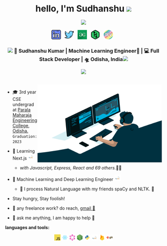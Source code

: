 <div align="center">
   <h1>hello, I'm Sudhanshu <img src="https://media.giphy.com/media/hvRJCLFzcasrR4ia7z/giphy.gif" width="25px"> </h1>
   
   
   <img src="https://pronoun.cyou/x/y?subject=He&object=Him&height=20"> 
</div>

<p align='center'>
   <a href="https://www.linkedin.com/in/sudhanshublaze/"><img height="30" src="linkedin.png"></a>&nbsp;&nbsp;
<a href="https://twitter.com/SudhanshuBlaze"><img height="30" src="twitter.png"></a>&nbsp;&nbsp;
<a href="https://auth.geeksforgeeks.org/user/sudhanshublaze/profile"><img height="30" src="gfg.png"></a>&nbsp;&nbsp;
<a href="https://www.hackerrank.com/SudhanshuBlaze"><img height="30" src="hackerrank.png"></a>&nbsp;&nbsp;
<a href="https://dev.to/sudhanshublaze"><img height="30" src="devto.png"></a>&nbsp;&nbsp;
 </p>

<div align="center">
<h3><img src="https://media.giphy.com/media/WUlplcMpOCEmTGBtBW/giphy.gif" width="30"> 🙎 Sudhanshu Kumar | Machine Learning Engineer🤖 |  💻 Full Stack Developer | 🛸 Odisha, India<img src="https://media.giphy.com/media/WUlplcMpOCEmTGBtBW/giphy.gif" width="30"></h3>

![](https://visitor-badge.glitch.me/badge?page_id=SudhanshuBlaze.SudhanshuBlaze)

</div>

<br />

<img align="right" alt="GIF" src="code2.gif" width="400" height="250" />

- 🎓 3rd year CSE undergrad at [Parala Maharaja Engineering College, Odisha.](https://www.pmec.ac.in/) <code>Graduation: 2023</code>
- 🥀 Learning Next.js <code><img height="20" src="https://raw.githubusercontent.com/github/explore/80688e429a7d4ef2fca1e82350fe8e3517d3494d/topics/mysql/mysql.png"></code>

  - <i>with Javascript, Express, React and 69 others.</i>👨‍💻

- 🦾 Machine Learning and Deep Learning Engineer <code><img height="20" src="https://raw.githubusercontent.com/github/explore/80688e429a7d4ef2fca1e82350fe8e3517d3494d/topics/mysql/mysql.png"></code>

  - 🧠 I process Natural Language with my friends spaCy and NLTK. 🤖

- Stay hungry, Stay foolish!

- 💼 any freelance work? do reach, [gmail 📧](mailto:skrourkela@gmail.com)
- 💬 ask me anything, I am happy to help 🤗

**languages and tools:**

<div align="center">
<code><img height="20" src="https://raw.githubusercontent.com/github/explore/80688e429a7d4ef2fca1e82350fe8e3517d3494d/topics/javascript/javascript.png"></code>
<code><img height="20" src="https://raw.githubusercontent.com/github/explore/80688e429a7d4ef2fca1e82350fe8e3517d3494d/topics/react/react.png"></code>
<code><img height="20" src="https://raw.githubusercontent.com/github/explore/5c058a388828bb5fde0bcafd4bc867b5bb3f26f3/topics/graphql/graphql.png"></code>
<code><img height="20" src="https://raw.githubusercontent.com/github/explore/80688e429a7d4ef2fca1e82350fe8e3517d3494d/topics/nodejs/nodejs.png"></code>
<code><img height="20" src="https://raw.githubusercontent.com/github/explore/80688e429a7d4ef2fca1e82350fe8e3517d3494d/topics/python/python.png"></code>
<code><img height="20" src="https://raw.githubusercontent.com/github/explore/80688e429a7d4ef2fca1e82350fe8e3517d3494d/topics/mysql/mysql.png"></code>
<code><img height="20" src="https://raw.githubusercontent.com/github/explore/80688e429a7d4ef2fca1e82350fe8e3517d3494d/topics/firebase/firebase.png"></code>
<code><img height="20" src="https://raw.githubusercontent.com/github/explore/80688e429a7d4ef2fca1e82350fe8e3517d3494d/topics/git/git.png"></code>

</div>
